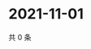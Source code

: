 # 2021-11-01

共 0 条

<!-- BEGIN WEIBO -->
<!-- 最后更新时间 Mon Nov 01 2021 07:14:21 GMT+0800 (China Standard Time) -->

<!-- END WEIBO -->
